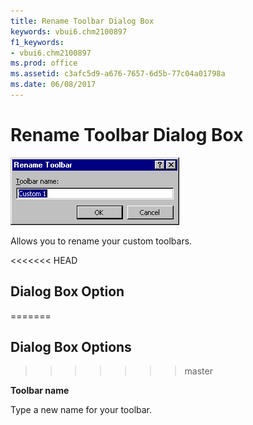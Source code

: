```yaml
---
title: Rename Toolbar Dialog Box
keywords: vbui6.chm2100897
f1_keywords:
- vbui6.chm2100897
ms.prod: office
ms.assetid: c3afc5d9-a676-7657-6d5b-77c04a01798a
ms.date: 06/08/2017
---
```



# Rename Toolbar Dialog Box


![Rename toolbar](../../../images/renamtbr_ZA01201649.gif)



Allows you to rename your custom toolbars.

<<<<<<< HEAD
## Dialog Box Option
=======
## Dialog Box Options
>>>>>>> master

 **Toolbar name**

Type a new name for your toolbar.


